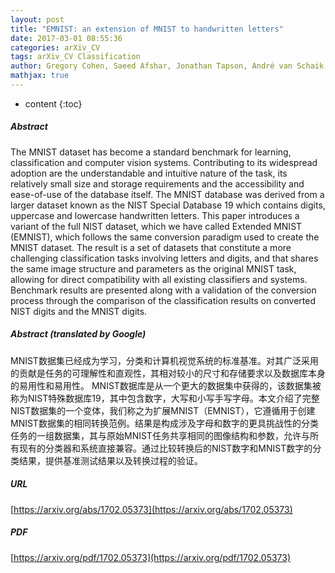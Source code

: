 ```yaml
---
layout: post
title: "EMNIST: an extension of MNIST to handwritten letters"
date: 2017-03-01 08:55:36
categories: arXiv_CV
tags: arXiv_CV Classification
author: Gregory Cohen, Saeed Afshar, Jonathan Tapson, André van Schaik
mathjax: true
---
```


* content
{:toc}

##### Abstract
The MNIST dataset has become a standard benchmark for learning, classification and computer vision systems. Contributing to its widespread adoption are the understandable and intuitive nature of the task, its relatively small size and storage requirements and the accessibility and ease-of-use of the database itself. The MNIST database was derived from a larger dataset known as the NIST Special Database 19 which contains digits, uppercase and lowercase handwritten letters. This paper introduces a variant of the full NIST dataset, which we have called Extended MNIST (EMNIST), which follows the same conversion paradigm used to create the MNIST dataset. The result is a set of datasets that constitute a more challenging classification tasks involving letters and digits, and that shares the same image structure and parameters as the original MNIST task, allowing for direct compatibility with all existing classifiers and systems. Benchmark results are presented along with a validation of the conversion process through the comparison of the classification results on converted NIST digits and the MNIST digits.

##### Abstract (translated by Google)
MNIST数据集已经成为学习，分类和计算机视觉系统的标准基准。对其广泛采用的贡献是任务的可理解性和直观性，其相对较小的尺寸和存储要求以及数据库本身的易用性和易用性。 MNIST数据库是从一个更大的数据集中获得的，该数据集被称为NIST特殊数据库19，其中包含数字，大写和小写手写字母。本文介绍了完整NIST数据集的一个变体，我们称之为扩展MNIST（EMNIST），它遵循用于创建MNIST数据集的相同转换范例。结果是构成涉及字母和数字的更具挑战性的分类任务的一组数据集，其与原始MNIST任务共享相同的图像结构和参数，允许与所有现有的分类器和系统直接兼容。通过比较转换后的NIST数字和MNIST数字的分类结果，提供基准测试结果以及转换过程的验证。

##### URL
[https://arxiv.org/abs/1702.05373](https://arxiv.org/abs/1702.05373)

##### PDF
[https://arxiv.org/pdf/1702.05373](https://arxiv.org/pdf/1702.05373)

